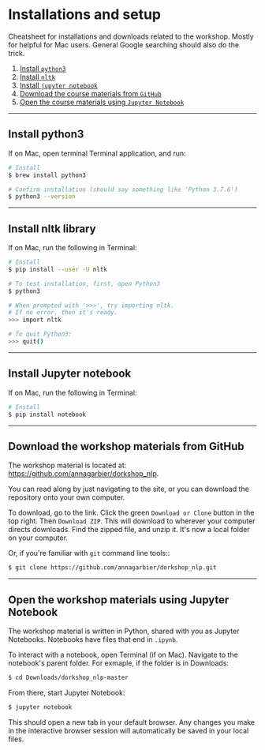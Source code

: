 # Installations and setup

Cheatsheet for installations and downloads related to the workshop. Mostly for helpful for Mac users. General Google searching should also do the trick.

1. [Install `python3`](#00)
1. [Install `nltk`](#01)
1. [Install `jupyter notebook`](#02)
1. [Download the course materials from `GitHub`](#03)
1. [Open the course materials using `Jupyter Notebook`](#04)

<hr>

## <span id="#00">Install python3</span>

If on Mac, open terminal Terminal application, and run:

```bash
# Install
$ brew install python3

# Confirm installation (should say something like 'Python 3.7.6')
$ python3 --version
```

<hr>

## <span id="01">Install nltk library</span>

If on Mac, run the following in Terminal:

```bash
# Install
$ pip install --user -U nltk

# To test installation, first, open Python3
$ python3

# When prompted with '>>>', try importing nltk.
# If no error, then it's ready.
>>> import nltk

# To quit Python3:
>>> quit()
```

<hr>

## <span id="02">Install Jupyter notebook</span>

If on Mac, run the following in Terminal:

```bash
# Install
$ pip install notebook
```

<hr>

## <span id="03">Download the workshop materials from GitHub</span>

The workshop material is located at: https://github.com/annagarbier/dorkshop_nlp.

You can read along by just navigating to the site, or you can download the repository onto your own computer.

To download, go to the link. Click the green `Download or Clone` button in the top right. Then `Download ZIP`. This will download to wherever your computer directs downloads. Find the zipped file, and unzip it. It's now a local folder on your computer.

Or, if you're familiar with `git` command line tools::

```bash
$ git clone https://github.com/annagarbier/dorkshop_nlp.git
```

<hr>

## <span id="04">Open the workshop materials using Jupyter Notebook</span>

The workshop material is written in Python, shared with you as Jupyter Notebooks. Notebooks have files that end in `.ipynb`.

To interact with a notebook, open Terminal (if on Mac). Navigate to the notebook's parent folder. For exmaple, if the folder is in Downloads:

```bash
$ cd Downloads/dorkshop_nlp-master
```

From there, start Jupyter Notebook:

```bash
$ jupyter notebook
```

This should open a new tab in your default browser. Any changes you make in the interactive browser session will automatically be saved in your local files.
